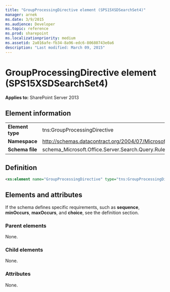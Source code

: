 ```yaml
---
title: "GroupProcessingDirective element (SPS15XSDSearchSet4)"
manager: arnek
ms.date: 3/9/2015
ms.audience: Developer
ms.topic: reference
ms.prod: sharepoint
ms.localizationpriority: medium
ms.assetid: 2a016afe-fb34-8a96-edc6-80680743e0a6
description: "Last modified: March 09, 2015"
---
```


# GroupProcessingDirective element (SPS15XSDSearchSet4)

**Applies to:** SharePoint Server 2013
  
## Element information

|||
|:-----|:-----|
|**Element type** <br/> |tns:GroupProcessingDirective  <br/> |
|**Namespace** <br/> |http://schemas.datacontract.org/2004/07/Microsoft.Office.Server.Search.Query.Rules  <br/> |
|**Schema file** <br/> |schema_Microsoft.Office.Server.Search.Query.Rules.xsd  <br/> |
   
## Definition

```XML
<xs:element name="GroupProcessingDirective" type="tns:GroupProcessingDirective"></xs:element>

```

## Elements and attributes

If the schema defines specific requirements, such as **sequence**, **minOccurs**, **maxOccurs**, and **choice**, see the definition section. 
  
### Parent elements

None.
  
### Child elements

None.
  
### Attributes

None.
  

